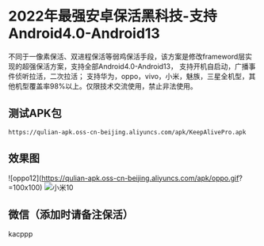 # 2022年最强安卓保活黑科技-支持Android4.0-Android13

不同于一像素保活、双进程保活等弱鸡保活手段，该方案是修改frameword层实现的超强保活方案，支持全部Android4.0-Android13， 支持开机自启动，广播事件侦听拉活，二次拉活；
支持华为，oppo，vivo，小米，魅族，三星全机型，其他机型覆盖率98%以上。仅限技术交流使用，禁止非法使用。



## 测试APK包
```
https://qulian-apk.oss-cn-beijing.aliyuncs.com/apk/KeepAlivePro.apk

```
## 效果图

![oppo12](https://qulian-apk.oss-cn-beijing.aliyuncs.com/apk/oppo.gif? =100x100)
![小米10](https://qulian-apk.oss-cn-beijing.aliyuncs.com/apk/xiaomi.gif)


## 微信（添加时请备注保活）

kacppp





